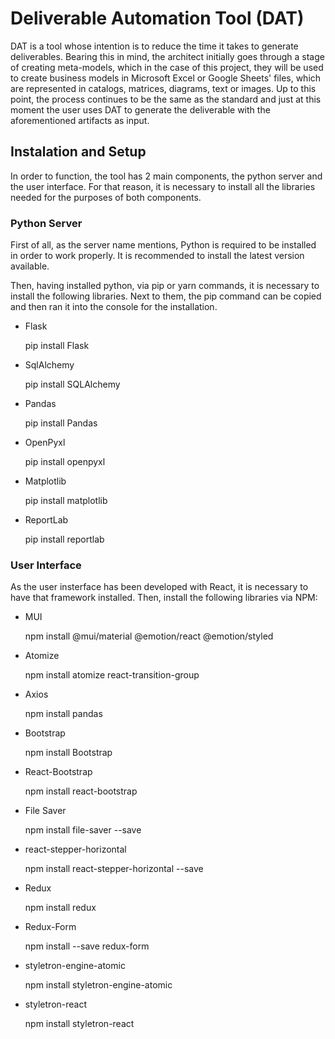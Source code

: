 <h1> Deliverable Automation Tool (DAT) </h1>
<p> DAT is a tool whose intention is to reduce the time it takes to generate deliverables. Bearing this in mind, the architect initially goes through a stage of creating meta-models, which in the case of this project, they will be used to create business models in Microsoft Excel or Google Sheets' files, which are represented in catalogs, matrices, diagrams, text or images. Up to this point, the process continues to be the same as the standard and just at this moment the user uses DAT to generate the deliverable with the aforementioned artifacts as input. </p>
<h2> Instalation and Setup </h2>
<p> In order to function, the tool has 2 main components, the python server and the user interface. For that reason, it is necessary to install all the libraries needed for the purposes of both components. </p>
<h3> Python Server </h3>
<p> First of all, as the server name mentions, Python is required to be installed in order to work properly. It is recommended to install the latest version available. </p>
<p> Then, having installed python, via pip or yarn commands, it is necessary to install the following libraries. Next to them, the pip command can be copied and then ran it into the console for the installation. </p>
<ul>
 <li> Flask
  <p> pip install Flask </p>
 <li> SqlAlchemy
  <p> pip install SQLAlchemy </p>
 <li> Pandas
  <p> pip install Pandas </p>
 <li> OpenPyxl
  <p> pip install openpyxl </p>
 <li> Matplotlib
  <p> pip install matplotlib </p>
 <li> ReportLab
  <p> pip install reportlab </p>
</ul>
<h3> User Interface </h3>
<p> As the user insterface has been developed with React, it is necessary to have that framework installed. Then, install the following libraries via NPM: </p>
<ul>
 <li> MUI
  <p> npm install @mui/material @emotion/react @emotion/styled </p>
 <li> Atomize
  <p> npm install atomize react-transition-group </p>
 <li> Axios
  <p> npm install pandas </p>
 <li> Bootstrap
  <p> npm install Bootstrap </p>
 <li> React-Bootstrap
  <p> npm install react-bootstrap </p>
 <li> File Saver
  <p> npm install file-saver --save </p>
 <li> react-stepper-horizontal
  <p> npm install react-stepper-horizontal --save </p>
 <li> Redux
  <p> npm install redux </p>
 <li> Redux-Form
  <p> npm install --save redux-form </p>
 <li> styletron-engine-atomic
  <p> npm install styletron-engine-atomic </p>
 <li> styletron-react
  <p> npm install styletron-react </p>
</ul>
